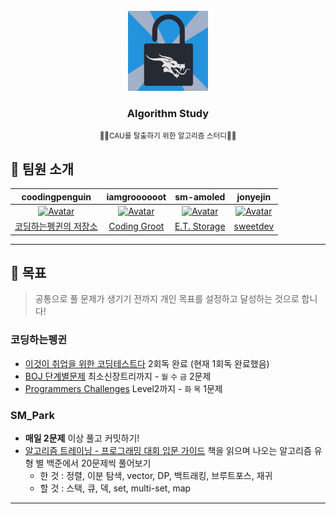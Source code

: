 <!-- PROJECT LOGO -->
<br />
<div align="center">
  <a href="https://github.com/CoodingPenguin/">
    <img src="logo.png" alt="Logo" width="128">
  </a>
  <h3>Algorithm Study</h3>
  <small>🏃‍♀️CAU를 탈출하기 위한 알고리즘 스터디🏃‍♂️</small>
</div>

## 👋 팀원 소개

|                                                                    coodingpenguin                                                                     |                                                                    iamgroooooot                                                                     |                                                                    sm-amoled                                                                     |                                               jonyejin                                               |
| :---------------------------------------------------------------------------------------------------------------------------------------------------: | :-------------------------------------------------------------------------------------------------------------------------------------------------: | :----------------------------------------------------------------------------------------------------------------------------------------------: | :--------------------------------------------------------------------------------------------------: |
| [![Avatar](https://avatars.githubusercontent.com/u/37505775?s=460&u=6a9e1f6647fbf95f99afeee82a3682e15fc6e959&v=4)](https://github.com/CoodingPenguin) | [![Avatar](https://avatars.githubusercontent.com/u/38830620?s=460&u=ee445c0a1843e610f4cbabb612870f0d6dd1a36b&v=4)](https://github.com/IamGroooooot) | [![Avatar](https://avatars.githubusercontent.com/u/39216546?s=460&u=0798fca0b98bfe3ab3323cf8060d8783786eecb3&v=4)](https://github.com/sm-amoled) | [![Avatar](https://avatars.githubusercontent.com/u/77298353?s=460&v=4)](https://github.com/jonyejin) |
|                                             [코딩하는펭귄의 저장소](https://cooding-penguin.netlify.app/)                                             |                                                  [Coding Groot](https://coding-groot.tistory.com/)                                                  |                                                    [E.T. Storage](https://etst.tistory.com/)                                                     |                              [sweetdev](https://sweetdev.tistory.com/)                               |

---

## 🚩 목표

> 공통으로 풀 문제가 생기기 전까지 개인 목표를 설정하고 달성하는 것으로 합니다!

### 코딩하는펭귄

- [이것이 취업을 위한 코딩테스트다](http://www.yes24.com/Product/Goods/91433923) 2회독 완료 (현재 1회독 완료했음)
- [BOJ 단계별문제](https://www.acmicpc.net/step) 최소신장트리까지 - `월` `수` `금` 2문제
- [Programmers Challenges](https://programmers.co.kr/learn/challenges?tab=all_challenges) Level2까지 - `화` `목` 1문제

### SM_Park

- **매일 2문제** 이상 풀고 커밋하기!
- [알고리즘 트레이닝 - 프로그래밍 대회 입문 가이드](http://m.yes24.com/goods/detail/72274740) 책을 읽으며 나오는 알고리즘 유형 별 백준에서 20문제씩 풀어보기
  - 한 것 : 정렬, 이분 탐색, vector, DP, 백트래킹, 브루트포스, 재귀
  - 할 것 : 스택, 큐, 덱, set, multi-set, map

---
